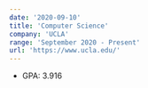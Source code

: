 ```yaml
---
date: '2020-09-10'
title: 'Computer Science'
company: 'UCLA'
range: 'September 2020 - Present'
url: 'https://www.ucla.edu/'
---
```


- GPA: 3.916